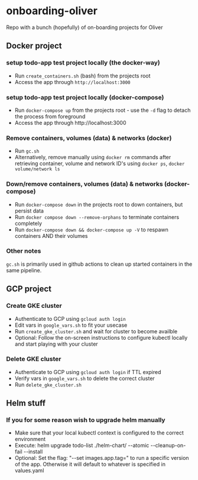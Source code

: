 # onboarding-oliver
Repo with a bunch (hopefully) of on-boarding projects for Oliver

## Docker project
### setup todo-app test project locally (the docker-way)
* Run `create_containers.sh` (bash) from the projects root
* Access the app through `http://localhost:3000`

### setup todo-app test project locally (docker-compose)
* Run `docker-compose up` from the projects root - use the `-d` flag to detach the process from foreground
* Access the app through http://localhost:3000

### Remove containers, volumes (data) & networks (docker)
* Run `gc.sh`
* Alternatively, remove manually using `docker rm` commands after retrieving container, volume and network ID's using `docker ps`, `docker volume/network ls`

### Down/remove containers, volumes (data) & networks (docker-compose)
* Run `docker-compose down` in the projects root to down containers, but persist data
* Run `docker compose down --remove-orphans` to terminate containers completely
* Run `docker-compose down && docker-compose up -V` to respawn containers AND their volumes

### Other notes
`gc.sh` is primarily used in github actions to clean up started containers in the same pipeline.

## GCP project
### Create GKE cluster
* Authenticate to GCP using `gcloud auth login`
* Edit vars in `google_vars.sh` to fit your usecase
* Run `create_gke_cluster.sh` and wait for cluster to become availble
* Optional: Follow the on-screen instructions to configure kubectl locally and start playing with your cluster

### Delete GKE cluster
* Authenticate to GCP using `gcloud auth login` if TTL expired
* Verify vars in `google_vars.sh` to delete the correct cluster
* Run `delete_gke_cluster.sh`

## Helm stuff
### If you for some reason wish to upgrade helm manually
* Make sure that your local kubectl context is configured to the correct environment
* Execute: helm upgrade todo-list ./helm-chart/ --atomic --cleanup-on-fail --install
* Optional: Set the flag: "--set images.app.tag=" to run a specific version of the app. Otherwise it will default to whatever is specified in values.yaml

